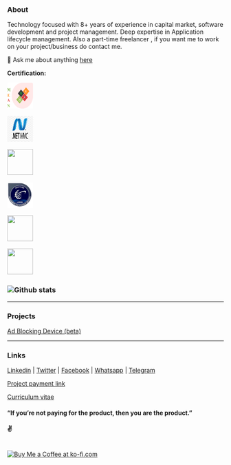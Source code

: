 ### About
Technology focused with 8+ years of experience in capital market, software development and project management. Deep expertise in Application lifecycle management. Also a part-time freelancer , if you want me to work on your project/business do contact me.

💬 Ask me about anything [here](https://wa.me/message/44OBR2ND4KVQI1)



**Certification:**  

[<code><img height="60" width="60" src="https://github.com/1ramkrishnan/1Ramkrishnan.github.io/raw/master/images/mean.png"></code>](https://drive.google.com/file/d/1k2Nsd3hAtYW9iFi-jS9lfTV33lLwwaj6/view?usp=share_link)

[<code><img height="60" width="60" src="https://github.com/1ramkrishnan/1Ramkrishnan.github.io/raw/master/images/aspnet.jpg"></code>](https://drive.google.com/file/d/1-X6IL5UW_Asf6ra6_lbA0K0_W29xNbjS/view?usp=share_link)


[<code><img height="60" width="60" src="https://i0.wp.com/www.msicertified.com/wp-content/uploads/2021/10/PMEC.png?resize=150%2C150&is-pending-load=1#038;ssl=1"></code>](https://drive.google.com/file/d/1-EHClNZ8j6YAiBGMnvyKDqPVTUydGBlQ/view?usp=share_link)

[<code><img height="60" width="60" src="https://raw.githubusercontent.com/1ramkrishnan/1Ramkrishnan.github.io/master/images/lsswb150.png"></code>](https://drive.google.com/file/d/1pW2_VcX14IB5j_13cmO8lE0toykxCAGS/view?usp=share_link)

[<code><img height="60" width="60" src="https://images.credly.com/size/680x680/images/b870667f-00a3-48d7-b988-9c02b441b883/image.png"></code>](https://www.credly.com/badges/3f34cc17-619e-4feb-8aff-4ead1b2e50ba/public_url)

[<code><img height="60" width="60" src="https://images.credly.com/size/680x680/images/81f903ed-c3a1-4f4b-afcd-e03331a5b12c/image.png"></code>](https://www.credly.com/badges/3f34cc17-619e-4feb-8aff-4ead1b2e50ba/public_url)


### ![Github stats](https://github-readme-stats.vercel.app/api?username=1ramkrishnan&count_private=true&hide=prs,issues)
---
### Projects

[Ad Blocking Device (beta)](https://drive.google.com/file/d/1hzPme9etnov0jcxAnnKuB_onHtjhNtI3/view?usp=sharing)

---
### Links

[Linkedin](https://www.linkedin.com/in/1ramkrishnan) | 
[Twitter](https://twitter.com/1rkthevar) | 
[Facebook](https://www.facebook.com/ramkrishnan.thevar) | 
[Whatsapp](https://wa.me/message/44OBR2ND4KVQI1) | 
[Telegram](https://t.me/rkthevar1)

[Project payment link](https://rzp.io/l/rkSoftwares)

[Curriculum vitae](https://drive.google.com/open?id=1-SzEVksYNCUPlYkPoGmUTyPUaTem36JR&authuser=rktheaver%40gmail.com&usp=drive_fs)

#### “If you’re not paying for the product, then you are the product.”
#### ✌️

<br>
<a href='https://ko-fi.com/rkthevar' target='_blank'><img height='36' style='border:0px;height:36px;' src='https://cdn.ko-fi.com/cdn/kofi3.png?v=3' border='0' alt='Buy Me a Coffee at ko-fi.com' /></a><br>
